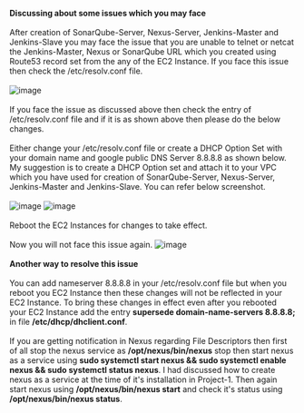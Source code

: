 **Discussing about some issues which you may face**
<br><br/>
After creation of SonarQube-Server, Nexus-Server, Jenkins-Master and Jenkins-Slave you may face the issue that you are unable to telnet or netcat the Jenkins-Master, Nexus or SonarQube URL which you created using Route53 record set from the any of the EC2 Instance. If you face this issue then check the /etc/resolv.conf file. 
<br><br/>
![image](https://github.com/singhritesh85/DevOps-Project-2tier-WebApp-Deployment/assets/56765895/8d193f07-118f-419a-b6e8-d03a9e1e5b7e)
<br><br/>
If you face the issue as discussed above then check the entry of /etc/resolv.conf file and if it is as shown above then please do the below changes.
<br><br/>
Either change your /etc/resolv.conf file or create a DHCP Option Set with your domain name and google public DNS Server 8.8.8.8 as shown below. My suggestion is to create a DHCP Option set and attach it to your VPC which you have used for creation of SonarQube-Server, Nexus-Server, Jenkins-Master and Jenkins-Slave. You can refer below screenshot.
<br><br/>
![image](https://github.com/singhritesh85/DevOps-Project-2tier-WebApp-Deployment/assets/56765895/49f68a4a-260a-4f03-8f6d-45d633f51c21)
![image](https://github.com/singhritesh85/DevOps-Project-2tier-WebApp-Deployment/assets/56765895/7ae45022-e5c2-47d5-b222-37b4ed37ff22)
<br><br/>
Reboot the EC2 Instances for changes to take effect.
<br><br/>
Now you will not face this issue again.
![image](https://github.com/singhritesh85/DevOps-Project-2tier-WebApp-Deployment/assets/56765895/6a7936d0-8dca-49ee-b783-cfa79a74d104)
<br><br/>
**Another way to resolve this issue**
<br><br/>
You can add nameserver 8.8.8.8 in your /etc/resolv.conf file but when you reboot you EC2 Instance then these changes will not be reflected in your EC2 Instance. To bring these changes in effect even after you rebooted your EC2 Instance add the entry **supersede domain-name-servers 8.8.8.8;** in file **/etc/dhcp/dhclient.conf**.
<br><br/>
If you are getting notification in Nexus regarding File Descriptors then first of all stop the nexus service as **/opt/nexus/bin/nexus** stop then start nexus as a service using **sudo systemctl start nexus && sudo systemctl enable nexus && sudo systemctl status nexus**. I had discussed how to create nexus as a service at the time of it's installation in Project-1. Then again start nexus using **/opt/nexus/bin/nexus start** and check it's status using **/opt/nexus/bin/nexus status**.
<br><br/>

